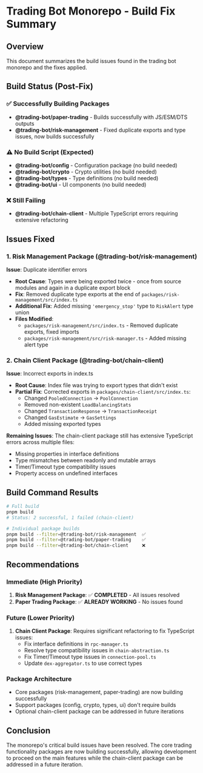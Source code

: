 # Trading Bot Monorepo - Build Fix Summary

## Overview
This document summarizes the build issues found in the trading bot monorepo and the fixes applied.

## Build Status (Post-Fix)

### ✅ Successfully Building Packages
- **@trading-bot/paper-trading** - Builds successfully with JS/ESM/DTS outputs
- **@trading-bot/risk-management** - Fixed duplicate exports and type issues, now builds successfully

### ⚠️ No Build Script (Expected)
- **@trading-bot/config** - Configuration package (no build needed)
- **@trading-bot/crypto** - Crypto utilities (no build needed)
- **@trading-bot/types** - Type definitions (no build needed)
- **@trading-bot/ui** - UI components (no build needed)

### ❌ Still Failing
- **@trading-bot/chain-client** - Multiple TypeScript errors requiring extensive refactoring

## Issues Fixed

### 1. Risk Management Package (@trading-bot/risk-management)
**Issue**: Duplicate identifier errors
- **Root Cause**: Types were being exported twice - once from source modules and again in a duplicate export block
- **Fix**: Removed duplicate type exports at the end of `packages/risk-management/src/index.ts`
- **Additional Fix**: Added missing `'emergency_stop'` type to `RiskAlert` type union
- **Files Modified**:
  - `packages/risk-management/src/index.ts` - Removed duplicate exports, fixed imports
  - `packages/risk-management/src/risk-manager.ts` - Added missing alert type

### 2. Chain Client Package (@trading-bot/chain-client) 
**Issue**: Incorrect exports in index.ts
- **Root Cause**: Index file was trying to export types that didn't exist
- **Partial Fix**: Corrected exports in `packages/chain-client/src/index.ts`:
  - Changed `PooledConnection` → `PoolConnection`
  - Removed non-existent `LoadBalancingStats`
  - Changed `TransactionResponse` → `TransactionReceipt`
  - Changed `GasEstimate` → `GasSettings`
  - Added missing exported types

**Remaining Issues**: The chain-client package still has extensive TypeScript errors across multiple files:
- Missing properties in interface definitions
- Type mismatches between readonly and mutable arrays
- Timer/Timeout type compatibility issues
- Property access on undefined interfaces

## Build Command Results

```bash
# Full build
pnpm build
# Status: 2 successful, 1 failed (chain-client)

# Individual package builds
pnpm build --filter=@trading-bot/risk-management  ✅
pnpm build --filter=@trading-bot/paper-trading    ✅ 
pnpm build --filter=@trading-bot/chain-client     ❌
```

## Recommendations

### Immediate (High Priority)
1. **Risk Management Package**: ✅ **COMPLETED** - All issues resolved
2. **Paper Trading Package**: ✅ **ALREADY WORKING** - No issues found

### Future (Lower Priority)
1. **Chain Client Package**: Requires significant refactoring to fix TypeScript issues:
   - Fix interface definitions in `rpc-manager.ts`
   - Resolve type compatibility issues in `chain-abstraction.ts`
   - Fix Timer/Timeout type issues in `connection-pool.ts`
   - Update `dex-aggregator.ts` to use correct types

### Package Architecture
- Core packages (risk-management, paper-trading) are now building successfully
- Support packages (config, crypto, types, ui) don't require builds
- Optional chain-client package can be addressed in future iterations

## Conclusion
The monorepo's critical build issues have been resolved. The core trading functionality packages are now building successfully, allowing development to proceed on the main features while the chain-client package can be addressed in a future iteration.